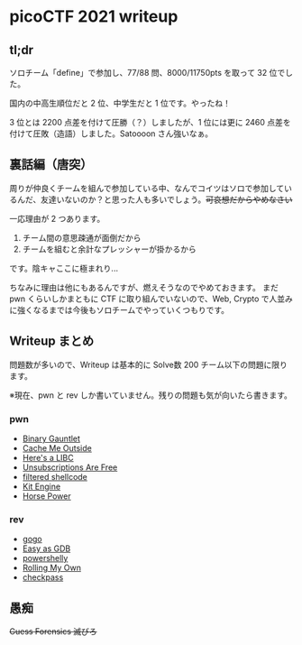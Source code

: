 # picoCTF 2021 writeup

## tl;dr

ソロチーム「define」で参加し、77/88 問、8000/11750pts を取って 32 位でした。

国内の中高生順位だと 2 位、中学生だと 1 位です。やったね！

3 位とは 2200 点差を付けて圧勝（？）しましたが、1 位には更に 2460 点差を付けて圧敗（造語）しました。Satoooon さん強いなぁ。

## 裏話編（唐突）

周りが仲良くチームを組んで参加している中、なんでコイツはソロで参加しているんだ、友達いないのか？と思った人も多いでしょう。~~可哀想だからやめなさい~~

一応理由が 2 つあります。

1. チーム間の意思疎通が面倒だから
2. チームを組むと余計なプレッシャーが掛かるから

です。陰キャここに極まれり...

ちなみに理由は他にもあるんですが、燃えそうなのでやめておきます。
まだ pwn くらいしかまともに CTF に取り組んでいないので、Web, Crypto で人並みに強くなるまでは今後もソロチームでやっていくつもりです。

## Writeup まとめ

問題数が多いので、Writeup は基本的に Solve数 200 チーム以下の問題に限ります。

※現在、pwn と rev しか書いていません。残りの問題も気が向いたら書きます。

### pwn

- [Binary Gauntlet](./pwn/gauntlet/)
- [Cache Me Outside](./pwn/cacheme/)
- [Here's a LIBC](./pwn/hereslibc/)
- [Unsubscriptions Are Free](./pwn/unsubsc/)
- [filtered shellcode](./pwn/filtered/)
- [Kit Engine](./pwn/kitengine/)
- [Horse Power](./pwn/horsepower/)

### rev

- [gogo](./rev/gogo/)
- [Easy as GDB](rev/easyasgdb/)
- [powershelly](rev/powershelly/)
- [Rolling My Own](rev/rolling/)
- [checkpass](./rev/checkpass/index.md)


## 愚痴

~~Guess Forensics 滅びろ~~